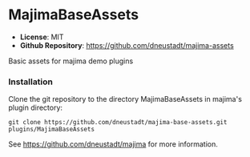 # MajimaBaseAssets

- **License**: MIT
- **Github Repository**: <https://github.com/dneustadt/majima-assets>

Basic assets for majima demo plugins

### Installation

Clone the git repository to the directory MajimaBaseAssets in majima's plugin
directory:

    git clone https://github.com/dneustadt/majima-base-assets.git plugins/MajimaBaseAssets

See <https://github.com/dneustadt/majima> for more information.